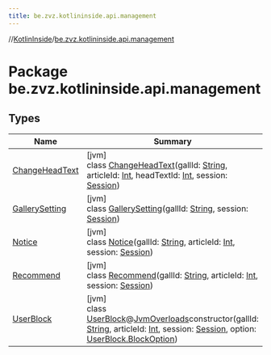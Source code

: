 ```yaml
---
title: be.zvz.kotlininside.api.management
---
```

//[KotlinInside](../../index.html)/[be.zvz.kotlininside.api.management](index.html)



# Package be.zvz.kotlininside.api.management



## Types


| Name | Summary |
|---|---|
| [ChangeHeadText](-change-head-text/index.html) | [jvm]<br>class [ChangeHeadText](-change-head-text/index.html)(gallId: [String](https://kotlinlang.org/api/latest/jvm/stdlib/kotlin/-string/index.html), articleId: [Int](https://kotlinlang.org/api/latest/jvm/stdlib/kotlin/-int/index.html), headTextId: [Int](https://kotlinlang.org/api/latest/jvm/stdlib/kotlin/-int/index.html), session: [Session](../be.zvz.kotlininside.session/-session/index.html)) |
| [GallerySetting](-gallery-setting/index.html) | [jvm]<br>class [GallerySetting](-gallery-setting/index.html)(gallId: [String](https://kotlinlang.org/api/latest/jvm/stdlib/kotlin/-string/index.html), session: [Session](../be.zvz.kotlininside.session/-session/index.html)) |
| [Notice](-notice/index.html) | [jvm]<br>class [Notice](-notice/index.html)(gallId: [String](https://kotlinlang.org/api/latest/jvm/stdlib/kotlin/-string/index.html), articleId: [Int](https://kotlinlang.org/api/latest/jvm/stdlib/kotlin/-int/index.html), session: [Session](../be.zvz.kotlininside.session/-session/index.html)) |
| [Recommend](-recommend/index.html) | [jvm]<br>class [Recommend](-recommend/index.html)(gallId: [String](https://kotlinlang.org/api/latest/jvm/stdlib/kotlin/-string/index.html), articleId: [Int](https://kotlinlang.org/api/latest/jvm/stdlib/kotlin/-int/index.html), session: [Session](../be.zvz.kotlininside.session/-session/index.html)) |
| [UserBlock](-user-block/index.html) | [jvm]<br>class [UserBlock](-user-block/index.html)@[JvmOverloads](https://kotlinlang.org/api/latest/jvm/stdlib/kotlin.jvm/-jvm-overloads/index.html)constructor(gallId: [String](https://kotlinlang.org/api/latest/jvm/stdlib/kotlin/-string/index.html), articleId: [Int](https://kotlinlang.org/api/latest/jvm/stdlib/kotlin/-int/index.html), session: [Session](../be.zvz.kotlininside.session/-session/index.html), option: [UserBlock.BlockOption](-user-block/-block-option/index.html)) |

